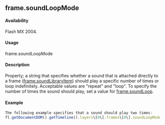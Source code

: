 ## frame.soundLoopMode

#### Availability

Flash MX 2004.

#### Usage

frame.soundLoopMode

#### Description

Property; a string that specifies whether a sound that is attached directly to a frame ([frame.soundLibraryItem](../Frame_object/frame31.md)) should play a specific number of times or loop indefinitely. Acceptable values are "repeat" and "loop". To specify the number of times the sound should play, set a value for [frame.soundLoop](../Frame_object/frame32.md).

#### Example

```javascript
The following example specifies that a sound should play two times:
fl.getDocumentDOM().getTimeline().layers\[0\].frames\[0\].soundLoopMode = "repeat"; fl.getDocumentDOM().getTimeline().layers\[0\].frames\[0\].soundLoop = 2;

```